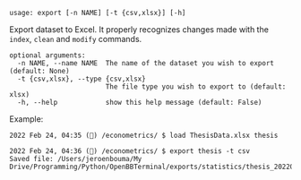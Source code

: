 ```
usage: export [-n NAME] [-t {csv,xlsx}] [-h]
```

Export dataset to Excel. It properly recognizes changes made with the `index`, `clean` and `modify` commands.

```
optional arguments:
  -n NAME, --name NAME  The name of the dataset you wish to export (default: None)
  -t {csv,xlsx}, --type {csv,xlsx}
                        The file type you wish to export to (default: xlsx)
  -h, --help            show this help message (default: False)
```

Example:

```
2022 Feb 24, 04:35 (🦋) /econometrics/ $ load ThesisData.xlsx thesis

2022 Feb 24, 04:36 (🦋) /econometrics/ $ export thesis -t csv
Saved file: /Users/jeroenbouma/My Drive/Programming/Python/OpenBBTerminal/exports/statistics/thesis_20220224_103614.csv
```
